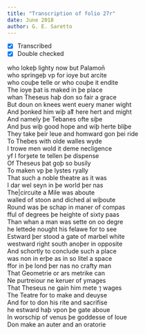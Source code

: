 ```yaml
---
title: "Transcription of folio 27r"
date: June 2018
author: G. E. Saretto
---
```


- [x] Transcribed
- [x] Double checked

who lokeþ lighty now but Palamon̄  
who springeþ vp for ioye but arcite  
who couþe telle or who couþe it endite  
The ioye þat is maked in þe place  
whan Theseus haþ don so fair a grace  
But doun on knees went euery maner wight  
And þonked him wiþ aỻ here hert and might  
And namely þe Tebanes ofte siþe  
And þus wiþ good hope and wiþ herte bliþe  
They take þeir leue and homward gon þei ride  
To Thebes with olde walles wyde  
I trowe men wold it deme necligence  
yf I forȝete te tellen þe dispense  
Of Theseus þat goþ so busily  
To maken vp þe lystes ryally  
That such a noble theatre as it was  
I dar wel seyn in þe world þer nas  
The|circuite a Mile was aboute  
walled of stoon and diched al wiþoute  
Round was þe schap in maner of compas  
fful of degrees þe heighte of sixty paas  
Than whan a man was sette on oo degre  
he lettede nought his felawe for to see  
Estward þer stood a gate of marbel white  
westward right south anoþer in opposite  
And schortly to conclude such a place  
was non in erþe as in so litel a space  
ffor in þe lond þer nas no crafty man  
That Geometrie or ars metrike can  
Ne purtreiour ne keruer of ymages  
That Theseus ne gain him mete ⁊ wages  
The Teatre for to make and deuyse  
And for to don his rite and sacrifise  
he estward haþ vpon þe gate aboue  
In worschip of venus þe goddesse of loue  
Don make an auter and an oratorie  
